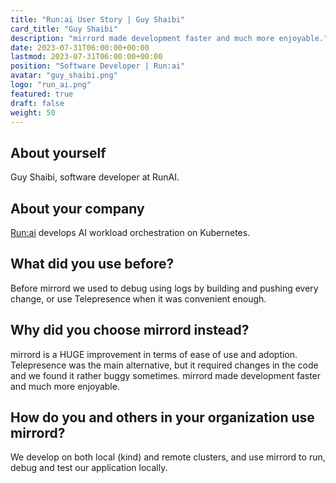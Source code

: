 ```yaml
---
title: "Run:ai User Story | Guy Shaibi"
card_title: "Guy Shaibi"
description: "mirrord made development faster and much more enjoyable."
date: 2023-07-31T06:00:00+00:00
lastmod: 2023-07-31T06:00:00+00:00
position: "Software Developer | Run:ai"
avatar: "guy_shaibi.png"
logo: "run_ai.png"
featured: true
draft: false
weight: 50
---
```


## About yourself

Guy Shaibi, software developer at RunAI.

## About your company



<a href="https://www.run.ai/" target="_blank">Run:ai</a> develops AI workload orchestration on Kubernetes.

## What did you use before?

Before mirrord we used to debug using logs by building and pushing every change, or use Telepresence when it was convenient enough.

## Why did you choose mirrord instead?

mirrord is a HUGE improvement in terms of ease of use and adoption.
Telepresence was the main alternative, but it required changes in the code and we found it rather buggy sometimes.
mirrord made development faster and much more enjoyable.

## How do you and others in your organization use mirrord?

We develop on both local (kind) and remote clusters, and use mirrord to run, debug and test our application locally.
